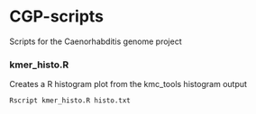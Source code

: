 # CGP-scripts

Scripts for the Caenorhabditis genome project

### kmer_histo.R
Creates a R histogram plot from the kmc_tools histogram output
```
Rscript kmer_histo.R histo.txt
```
